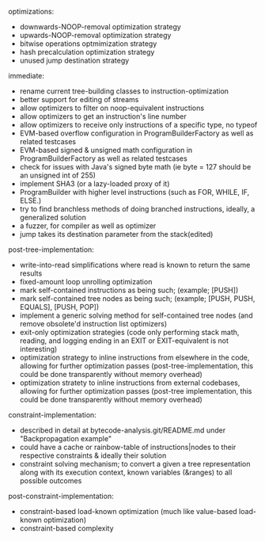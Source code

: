 optimizations:
- downwards-NOOP-removal optimization strategy
- upwards-NOOP-removal optimization strategy
- bitwise operations optmimization strategy
- hash precalculation optimization strategy
- unused jump destination strategy

immediate:
- rename current tree-building classes to instruction-optimization
- better support for editing of streams
- allow optimizers to filter on noop-equivalent instructions
- allow optimizers to get an instruction's line number
- allow optimizers to receive only instructions of a specific type, no typeof
- EVM-based overflow configuration in ProgramBuilderFactory as well as related testcases
- EVM-based signed & unsigned math configuration in ProgramBuilderFactory as well as related testcases
- check for issues with Java's signed byte math (ie byte = 127 should be an unsigned int of 255)
- implement SHA3 (or a lazy-loaded proxy of it)
- ProgramBuilder with higher level instructions (such as FOR, WHILE, IF, ELSE.)
- try to find branchless methods of doing branched instructions, ideally, a generalized solution
- a fuzzer, for compiler as well as optimizer
- jump takes its destination parameter from the stack(edited)

post-tree-implementation:
- write-into-read simplifications where read is known to return the same results
- fixed-amount loop unrolling optimization
- mark self-contained instructions as being such; (example; [PUSH])
- mark self-contained tree nodes as being such; (example; [PUSH, PUSH, EQUALS], [PUSH, POP])
- implement a generic solving method for self-contained tree nodes (and remove obsolete'd instruction list optimizers)
- exit-only optimization strategies (code only performing stack math, reading, and logging ending in an EXIT or EXIT-equivalent is not interesting)
- optimization strategy to inline instructions from elsewhere in the code, allowing for further optimization passes (post-tree-implementation, this could be done transparently without memory overhead)
- optimization stratety to inline instructions from external codebases, allowing for further optimization passes (post-tree implementation, this could be done transparently without memory overhead)

constraint-implementation:
- described in detail at bytecode-analysis.git/README.md under "Backpropagation example"
- could have a cache or rainbow-table of instructions|nodes to their respective constraints & ideally their solution
- constraint solving mechanism; to convert a given a tree representation along with its execution context, known variables (&ranges) to all possible outcomes

post-constraint-implementation:
- constraint-based load-known optimization (much like value-based load-known optimization)
- constraint-based complexity